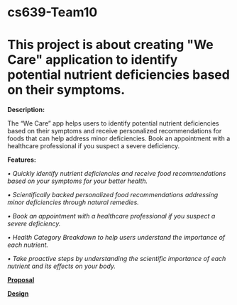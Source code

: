 # cs639-Team10

# This project is about creating "We Care" application to identify potential nutrient deficiencies based on their symptoms.

**Description:**

The “We Care” app helps users to identify potential nutrient deficiencies based on their symptoms and receive personalized recommendations for foods that can help address minor deficiencies. Book an appointment with a healthcare professional if you suspect a severe deficiency.

**Features:**

*• Quickly identify nutrient deficiencies and receive food recommendations based on your symptoms for your better health.*

*• Scientifically backed personalized food recommendations addressing minor deficiencies through natural remedies.*

*• Book an appointment with a healthcare professional if you suspect a severe deficiency.*

*• Health Category Breakdown to help users understand the importance of each nutrient.*

*• Take proactive steps by understanding the scientific importance of each nutrient and its effects on your body.*

**[Proposal](https://docs.google.com/document/d/1oxAYmFYr82rsNQop1ELBvJuqFrjlFyuo/edit?usp=drive_link&ouid=106197730806080627162&rtpof=true&sd=true)**

**[Design](https://docs.google.com/document/d/1kEDiGn2WA_kyhsVP3nKzRlTH4_wT4jww/edit?usp=sharing&ouid=106197730806080627162&rtpof=true&sd=true)**